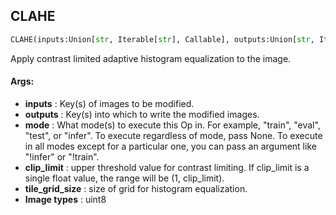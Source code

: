 ## CLAHE
```python
CLAHE(inputs:Union[str, Iterable[str], Callable], outputs:Union[str, Iterable[str]], mode:Union[NoneType, str, Iterable[str]]=None, clip_limit:Union[float, Tuple[float, float]]=4.0, tile_grid_size:Tuple[int, int]=(8, 8))
```
Apply contrast limited adaptive histogram equalization to the image.



#### Args:

* **inputs** :  Key(s) of images to be modified.
* **outputs** :  Key(s) into which to write the modified images.
* **mode** :  What mode(s) to execute this Op in. For example, "train", "eval", "test", or "infer". To execute            regardless of mode, pass None. To execute in all modes except for a particular one, you can pass an argument            like "!infer" or "!train".
* **clip_limit** :  upper threshold value for contrast limiting. If clip_limit is a single float value, the range will            be (1, clip_limit).
* **tile_grid_size** :  size of grid for histogram equalization.
* **Image types** :         uint8    